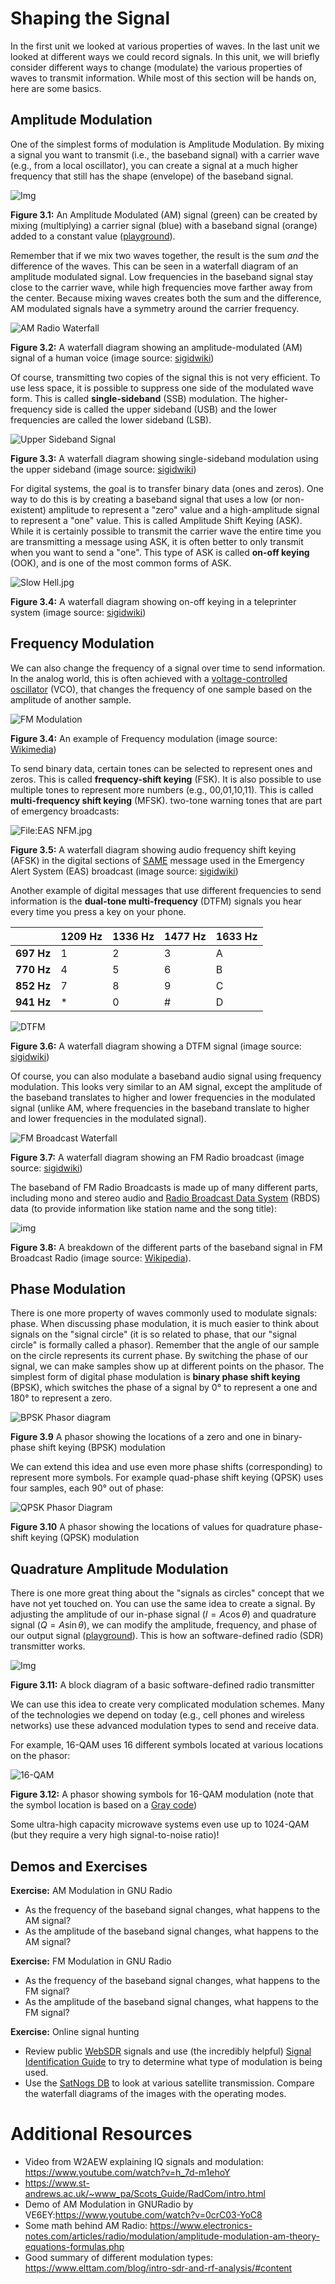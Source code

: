 
# Shaping the Signal

In the first unit we looked at various properties of waves. In the last unit we looked at different ways we could record signals. In this unit, we will briefly consider different ways to change (modulate) the various properties of waves to transmit information. While most of this section will be hands on, here are some basics. 

## Amplitude Modulation

One of the simplest forms of modulation is Amplitude Modulation. By mixing a signal you want to transmit (i.e., the baseband signal) with a carrier wave (e.g., from a local oscillator), you can create a signal at a much higher frequency that still has the shape (envelope) of the baseband signal.

![Img](./media/3-am_signal.png)

**Figure 3.1:** An Amplitude Modulated (AM) signal (green) can be created by mixing (multiplying) a carrier signal (blue) with a baseband signal (orange) added to a constant value ([playground](https://www.desmos.com/calculator/1agtclcajh)).

Remember that if we mix two waves together, the result is the sum *and* the difference of the waves. This can be seen in a waterfall diagram of an amplitude modulated signal. Low frequencies in the baseband signal stay close to the carrier wave, while high frequencies move farther away from the center. Because mixing waves creates both the sum and the difference, AM modulated signals have a symmetry around the carrier frequency.

![AM Radio Waterfall](./media/3-am_waterfall.jpg)

**Figure 3.2:** A waterfall diagram showing an amplitude-modulated (AM) signal of a human voice (image source: [sigidwiki](https://www.sigidwiki.com/wiki/File:AM_radio.jpg))

Of course, transmitting two copies of the signal this is not very efficient. To use less space, it is possible to suppress one side of the modulated wave form. This is called **single-sideband** (SSB) modulation. The higher-frequency side is called the upper sideband (USB) and the lower frequencies are called the lower sideband (LSB).

![Upper Sideband Signal](./media/3-upper_sideband_waterfall.jpg)

**Figure 3.3:** A waterfall diagram showing single-sideband modulation using the upper sideband (image source: [sigidwiki](https://www.sigidwiki.com/wiki/File:USB_Waterfall.png))

For digital systems, the goal is to transfer binary data (ones and zeros). One way to do this is by creating a baseband signal that uses a low (or non-existent) amplitude to represent a "zero" value and a high-amplitude signal to represent a "one" value. This is called Amplitude Shift Keying (ASK). While it is certainly possible to transmit the carrier wave the entire time you are transmitting a message using ASK, it is often better to only transmit when you want to send a "one". This type of ASK is called **on-off keying** (OOK), and is one of the most common forms of ASK.

![Slow Hell.jpg](/mnt/hgfs/workshop/dc29_workshop_valut/Workbook/media/3-ook_waterfall.jpg)

**Figure 3.4:** A waterfall diagram showing on-off keying in a teleprinter system (image source: [sigidwiki](https://www.sigidwiki.com/wiki/Hellschreiber))





## Frequency Modulation

We can also change the frequency of a signal over time to send information. In the analog world, this is often achieved with a [voltage-controlled oscillator](https://en.wikipedia.org/wiki/Voltage-controlled_oscillator) (VCO), that changes the frequency of one sample based on the amplitude of another sample.



![FM Modulation](./media/3-fm_modulation.png)

**Figure 3.4:** An example of Frequency modulation (image source: [Wikimedia](https://commons.wikimedia.org/wiki/File:FM-Final-Wiki-TEK.svg))



To send binary data, certain tones can be selected to represent ones and zeros. This is called **frequency-shift keying** (FSK). It is also possible to use multiple tones to represent more numbers (e.g., 00,01,10,11). This is called **multi-frequency shift keying** (MFSK).  two-tone warning tones that are part of emergency broadcasts:



![File:EAS NFM.jpg](/mnt/hgfs/workshop/dc29_workshop_valut/Workbook/media/3-afsk_waterfall.jpg)

**Figure 3.5:** A waterfall diagram showing audio frequency shift keying (AFSK) in the digital sections of  [SAME](https://www.sigidwiki.com/wiki/File:EAS_NFM.jpg) message used in the Emergency Alert System (EAS) broadcast (image source: [sigidwiki](https://www.sigidwiki.com/wiki/File:EAS_NFM.jpg))

Another example of digital messages that use different frequencies to send information is the **dual-tone multi-frequency** (DTFM) signals you hear every time you press a key on your phone.

|            | 1209 Hz | 1336 Hz | 1477 Hz | 1633 Hz |
| ---------- | ------- | ------- | ------- | ------- |
| **697 Hz** | 1       | 2       | 3       | A       |
| **770 Hz** | 4       | 5       | 6       | B       |
| **852 Hz** | 7       | 8       | 9       | C       |
| **941 Hz** | *       | 0       | #       | D       |

![DTFM](./media/3-dtfm_waterfall.png)

**Figure 3.6:** A waterfall diagram showing a DTFM signal (image source: [sigidwiki](https://www.sigidwiki.com/wiki/File:Motorola_rate_250ms.png))

Of course, you can also modulate a baseband audio signal using frequency modulation. This looks very similar to an AM signal, except the amplitude of the baseband translates to higher and lower frequencies in the modulated signal (unlike AM, where frequencies in the baseband translate to higher and lower frequencies in the modulated signal).

![FM Broadcast Waterfall](./media/3-fm_broadcast_waterfall.jpg)

**Figure 3.7:** A waterfall diagram showing an FM Radio broadcast (image source: [sigidwiki](https://www.sigidwiki.com/wiki/File:Broadcast_FM.jpg))

The baseband of FM Radio Broadcasts is made up of many different parts, including mono and stereo audio and [Radio Broadcast Data System](https://en.wikipedia.org/wiki/Radio_Data_System) (RBDS) data (to provide information like station name and the song title):

![img](./media/3-composite_fm_signal.png)

**Figure 3.8:** A breakdown of the different parts of the baseband signal in FM Broadcast Radio (image source: [Wikipedia](https://en.wikipedia.org/wiki/FM_broadcasting#/media/File:RDS_vs_DirectBand_FM-spectrum2.svg)).





## Phase Modulation

There is one more property of waves commonly used to modulate signals: phase.  When discussing phase modulation, it is much easier to think about signals on the "signal circle" (it is so related to phase, that our "signal circle" is formally called a phasor). Remember that the angle of our sample on the circle represents its current phase. By switching the phase of our signal, we can make samples show up at different points on the phasor. The simplest form of digital phase modulation is **binary phase shift keying** (BPSK), which switches the phase of a signal by 0° to represent a one and 180° to represent a zero.

![BPSK Phasor diagram](./media/3-bpsk.png)

**Figure 3.9** A phasor showing the locations of a zero and one in binary-phase shift keying (BPSK) modulation

We can extend this idea and use even more phase shifts (corresponding) to represent more symbols. For example quad-phase shift keying (QPSK) uses four samples, each 90° out of phase:

![QPSK Phasor Diagram](./media/3-qpsk.png)

**Figure 3.10** A phasor showing the locations of values for quadrature phase-shift keying (QPSK) modulation



## Quadrature Amplitude Modulation

There is one more great thing about the "signals as circles" concept that we have not yet touched on. You can use the same idea to create a signal. By adjusting the amplitude of our in-phase signal ($I = A\cos{\theta}$) and quadrature signal ($Q = A \sin{\theta}$), we can modify the amplitude, frequency, and phase of our output signal ([playground](https://www.desmos.com/calculator/rg9ftvzgdv)).  This is how an software-defined radio (SDR) transmitter works.

![Img](./media/2-sdr_transmitter.png)

**Figure 3.11:** A block diagram of a basic software-defined radio transmitter

We can use this idea to create very complicated modulation schemes. Many of the technologies we depend on today (e.g., cell phones and wireless networks) use these advanced modulation types to send and receive data.

For example, 16-QAM uses 16 different symbols located at various locations on the phasor:

![16-QAM](./media/3-16qam.png)

**Figure 3.12:** A phasor showing symbols for 16-QAM modulation (note that the symbol location is based on a [Gray code](https://en.wikipedia.org/wiki/Gray_code))

Some ultra-high capacity microwave systems even use up to 1024-QAM (but they require a very high signal-to-noise ratio)!



## Demos and Exercises

**Exercise:** AM Modulation in GNU Radio

* As the frequency of the baseband signal changes, what happens to the AM signal?
* As the amplitude of the baseband signal changes, what happens to the AM signal?

**Exercise:** FM Modulation in GNU Radio

* As the frequency of the baseband signal changes, what happens to the FM signal?
* As the amplitude of the baseband signal changes, what happens to the FM signal?

**Exercise:** Online signal hunting

* Review public [WebSDR](http://www.websdr.org/) signals and use (the incredibly helpful) [Signal Identification Guide](https://sigidwiki.com) to try to determine what type of modulation is being used.
* Use the [SatNogs DB](https://db.satnogs.org) to look at various satellite transmission. Compare the waterfall diagrams of the images with the operating modes.



# Additional Resources
  * Video from W2AEW explaining IQ signals and modulation: https://www.youtube.com/watch?v=h_7d-m1ehoY
  * https://www.st-andrews.ac.uk/~www_pa/Scots_Guide/RadCom/intro.html
  * Demo of AM Modulation in GNURadio by VE6EY:https://www.youtube.com/watch?v=0crC03-YoC8
  * Some math behind AM Radio: https://www.electronics-notes.com/articles/radio/modulation/amplitude-modulation-am-theory-equations-formulas.php
  * Good summary of different modulation types: https://www.elttam.com/blog/intro-sdr-and-rf-analysis/#content